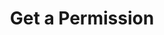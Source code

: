 ---
title: Get a Permission
excerpt: Retrieve a Permission
api:
  file: temp_swagger.json
  operationId: get_api-v3-permissions-permissionid
hidden: false
---